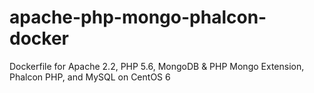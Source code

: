 apache-php-mongo-phalcon-docker
===============================

Dockerfile for Apache 2.2, PHP 5.6, MongoDB &amp; PHP Mongo Extension, Phalcon PHP, and MySQL on CentOS 6
